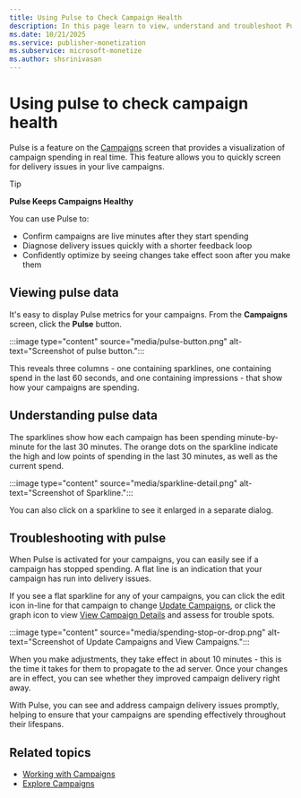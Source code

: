```yaml
---
title: Using Pulse to Check Campaign Health
description: In this page learn to view, understand and troubleshoot Pulse Data. This page also covers how pulse can be used to confirm campaigns are live minutes after they start spending, diagnose delivery issues and confidently optimize.   
ms.date: 10/21/2025
ms.service: publisher-monetization
ms.subservice: microsoft-monetize
ms.author: shsrinivasan
---
```



# Using pulse to check campaign health

Pulse is a feature on the [Campaigns](explore-campaigns.md) screen that provides a visualization of campaign spending in real time. This feature allows you to quickly screen for delivery issues in your live campaigns.

> [!TIP]
> **Pulse Keeps Campaigns Healthy**
>
> You can use Pulse to:
>
> - Confirm campaigns are live minutes after they start spending
> - Diagnose delivery issues quickly with a shorter feedback loop
> - Confidently optimize by seeing changes take effect soon after you make them

## Viewing pulse data

It's easy to display Pulse metrics for your campaigns. From the **Campaigns** screen, click the **Pulse** button.

:::image type="content" source="media/pulse-button.png" alt-text="Screenshot of pulse button.":::

This reveals three columns - one containing sparklines, one containing spend in the last 60 seconds, and one containing impressions - that show how your campaigns are spending.

## Understanding pulse data

The sparklines show how each campaign has been spending minute-by-minute for the last 30 minutes. The orange dots on the sparkline indicate the high and low points of spending in the last 30 minutes, as well as the current spend.

:::image type="content" source="media/sparkline-detail.png" alt-text="Screenshot of Sparkline.":::

You can also click on a sparkline to see it enlarged in a separate dialog.

## Troubleshooting with pulse

When Pulse is activated for your campaigns, you can easily see if a campaign has stopped spending. A flat line is an indication that your campaign has run into delivery issues.

If you see a flat sparkline for any of your campaigns, you can click the edit icon in-line for that campaign to change [Update Campaigns](update-campaigns.md), or click the graph icon to view [View Campaign Details](view-campaign-details.md) and assess for trouble spots.

:::image type="content" source="media/spending-stop-or-drop.png" alt-text="Screenshot of Update Campaigns and View Campaigns.":::

When you make adjustments, they take effect in about 10 minutes - this is the time it takes for them to propagate to the ad server. Once your changes are in effect, you can see whether they improved campaign delivery right away.

With Pulse, you can see and address campaign delivery issues promptly, helping to ensure that your campaigns are spending effectively throughout their lifespans.

## Related topics

- [Working with Campaigns](working-with-campaigns.md)
- [Explore Campaigns](explore-campaigns.md)